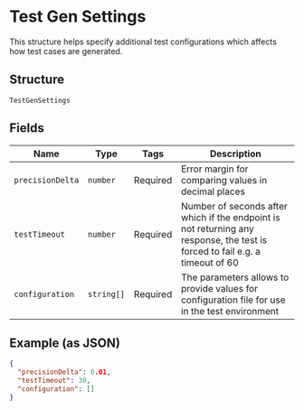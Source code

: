 
# Test Gen Settings

This structure helps specify additional test configurations which affects how test cases are generated.

## Structure

`TestGenSettings`

## Fields

| Name | Type | Tags | Description |
|  --- | --- | --- | --- |
| `precisionDelta` | `number` | Required | Error margin for comparing values in decimal places |
| `testTimeout` | `number` | Required | Number of seconds after which if the endpoint is not returning any response, the test is forced to fail e.g. a timeout of 60 |
| `configuration` | `string[]` | Required | The parameters allows to provide values for configuration file for use in the test environment |

## Example (as JSON)

```json
{
  "precisionDelta": 0.01,
  "testTimeout": 30,
  "configuration": []
}
```

